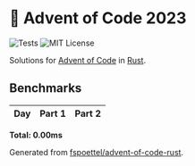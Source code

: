 # 🎄 Advent of Code 2023

![Tests](https://github.com/dxnter/advent-of-code-2023/actions/workflows/ci.yml/badge.svg)
![MIT License](https://img.shields.io/badge/license-MIT-blue.svg?label=License&style=flat)

Solutions for [Advent of Code](https://adventofcode.com/) in [Rust](https://www.rust-lang.org/).

<!--- advent_readme_stars table --->

<!--- benchmarking table --->
## Benchmarks

| Day | Part 1 | Part 2 |
| :---: | :---: | :---:  |

**Total: 0.00ms**
<!--- benchmarking table --->

Generated from [fspoettel/advent-of-code-rust](https://github.com/fspoettel/advent-of-code-rust).